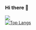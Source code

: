 ### Hi there 👋

![](https://github-readme-stats.vercel.app/api?username=Mitchell-T&show_icons=true&hide_border=true&count_private=true&include_all_commits=true)  
[![Top Langs](https://github-readme-stats.vercel.app/api/top-langs/?username=Mitchell-T)](https://github.com/anuraghazra/github-readme-stats&hide=prs)  
